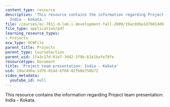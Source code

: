 ```yaml
---
content_type: resource
description: 'This resource contains the information regarding Project team presentation:
  India - Kokata.'
file: /courses/ec-701j-d-lab-i-development-fall-2009/19acdd6a1d76014d6f6002fb0e758b72_MITEC_701JF09_proj_india_k.pdf
file_type: application/pdf
learning_resource_types:
- Projects
ocw_type: OCWFile
parent_title: Projects
parent_type: CourseSection
parent_uid: 1fa3c17d-01e7-3dd2-1f9b-61e1bafe78fe
resourcetype: Document
title: 'Project team presentation: India - Kokata'
uid: 19acdd6a-1d76-014d-6f60-02fb0e758b72
video_metadata:
  youtube_id: null
---
```

This resource contains the information regarding Project team presentation: India - Kokata.